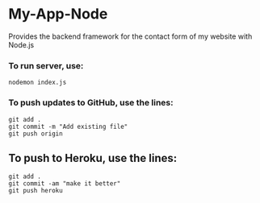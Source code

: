 # My-App-Node
Provides the backend framework for the contact form of my website with Node.js

### To run server, use:
```
nodemon index.js
```

### To push updates to GitHub, use the lines:
````
git add .
git commit -m "Add existing file"
git push origin
````

## To push to Heroku, use the lines:
```
git add .
git commit -am "make it better"
git push heroku
```